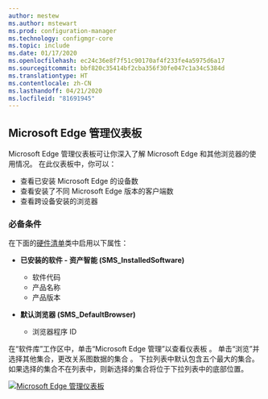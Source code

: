 ```yaml
---
author: mestew
ms.author: mstewart
ms.prod: configuration-manager
ms.technology: configmgr-core
ms.topic: include
ms.date: 01/17/2020
ms.openlocfilehash: ec24c36e8f7f51c90170af4f233fe4a5975d6a17
ms.sourcegitcommit: bbf820c35414bf2cba356f30fe047c1a34c5384d
ms.translationtype: HT
ms.contentlocale: zh-CN
ms.lasthandoff: 04/21/2020
ms.locfileid: "81691945"
---
```

## <a name="microsoft-edge-management-dashboard"></a><a name="bkmk_edge-dash"></a> Microsoft Edge 管理仪表板

<!--3871913-->
Microsoft Edge 管理仪表板可让你深入了解 Microsoft Edge 和其他浏览器的使用情况。 在此仪表板中，你可以：

- 查看已安装 Microsoft Edge 的设备数
- 查看安装了不同 Microsoft Edge 版本的客户端数
- 查看跨设备安装的浏览器

### <a name="prerequisites"></a>必备条件

在下面的[硬件清单](../../../../clients/manage/inventory/extend-hardware-inventory.md)类中启用以下属性：

- **已安装的软件 - 资产智能 (SMS_InstalledSoftware)**
   - 软件代码
   - 产品名称
   - 产品版本

- **默认浏览器 (SMS_DefaultBrowser)**
   - 浏览器程序 ID

在“软件库”工作区中，单击“Microsoft Edge 管理”以查看仪表板   。 单击“浏览”并选择其他集合，更改关系图数据的集合  。 下拉列表中默认包含五个最大的集合。 如果选择的集合不在列表中，则新选择的集合将位于下拉列表中的底部位置。

[![Microsoft Edge 管理仪表板](../../media/3871913-microsoft-edge-dashboard.png)](../../media/3871913-microsoft-edge-dashboard.png#lightbox)

